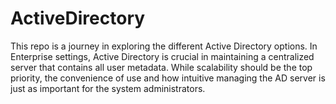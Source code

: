 # ActiveDirectory


This repo is a journey in exploring the different Active Directory options. In Enterprise settings, Active Directory is crucial in maintaining a centralized server
that contains all user metadata. While scalability should be the top priority, the convenience of use and how intuitive managing the AD server is just
as important for the system administrators.
